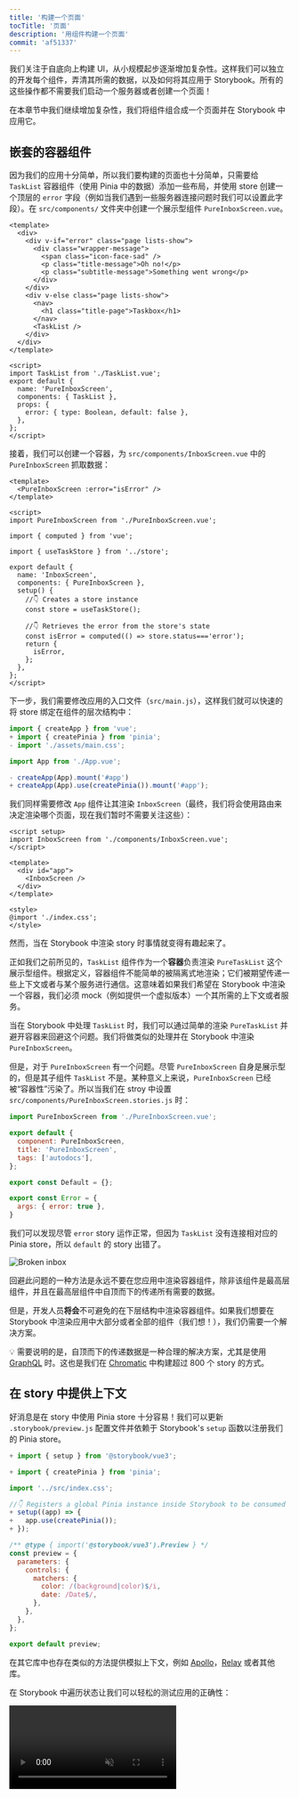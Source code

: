 ```yaml
---
title: '构建一个页面'
tocTitle: '页面'
description: '用组件构建一个页面'
commit: 'af51337'
---
```


我们关注于自底向上构建 UI，从小规模起步逐渐增加复杂性。这样我们可以独立的开发每个组件，弄清其所需的数据，以及如何将其应用于 Storybook。所有的这些操作都不需要我们启动一个服务器或者创建一个页面！

在本章节中我们继续增加复杂性，我们将组件组合成一个页面并在 Storybook 中应用它。

## 嵌套的容器组件

因为我们的应用十分简单，所以我们要构建的页面也十分简单，只需要给 `TaskList` 容器组件（使用 Pinia 中的数据）添加一些布局，并使用 store 创建一个顶层的 `error` 字段（例如当我们遇到一些服务器连接问题时我们可以设置此字段）。在 `src/components/` 文件夹中创建一个展示型组件 `PureInboxScreen.vue`。

```html:title=src/components/PureInboxScreen.vue
<template>
  <div>
    <div v-if="error" class="page lists-show">
      <div class="wrapper-message">
        <span class="icon-face-sad" />
        <p class="title-message">Oh no!</p>
        <p class="subtitle-message">Something went wrong</p>
      </div>
    </div>
    <div v-else class="page lists-show">
      <nav>
        <h1 class="title-page">Taskbox</h1>
      </nav>
      <TaskList />
    </div>
  </div>
</template>

<script>
import TaskList from './TaskList.vue';
export default {
  name: 'PureInboxScreen',
  components: { TaskList },
  props: {
    error: { type: Boolean, default: false },
  },
};
</script>
```

接着，我们可以创建一个容器，为 `src/components/InboxScreen.vue` 中的 `PureInboxScreen` 抓取数据：

```html:title=src/components/InboxScreen.vue
<template>
  <PureInboxScreen :error="isError" />
</template>

<script>
import PureInboxScreen from './PureInboxScreen.vue';

import { computed } from 'vue';

import { useTaskStore } from '../store';

export default {
  name: 'InboxScreen',
  components: { PureInboxScreen },
  setup() {
    //👇 Creates a store instance
    const store = useTaskStore();

    //👇 Retrieves the error from the store's state
    const isError = computed(() => store.status==='error');
    return {
      isError,
    };
  },
};
</script>
```

下一步，我们需要修改应用的入口文件（`src/main.js`），这样我们就可以快速的将 store 绑定在组件的层次结构中：

```diff:title=src/main.js
import { createApp } from 'vue';
+ import { createPinia } from 'pinia';
- import './assets/main.css';

import App from './App.vue';

- createApp(App).mount('#app')
+ createApp(App).use(createPinia()).mount('#app');
```

我们同样需要修改 `App` 组件让其渲染 `InboxScreen`（最终，我们将会使用路由来决定渲染哪个页面，现在我们暂时不需要关注这些）：

```html:title=src/App.vue
<script setup>
import InboxScreen from './components/InboxScreen.vue';
</script>

<template>
  <div id="app">
    <InboxScreen />
  </div>
</template>

<style>
@import './index.css';
</style>
```

然而，当在 Storybook 中渲染 story 时事情就变得有趣起来了。

正如我们之前所见的，`TaskList` 组件作为一个**容器**负责渲染 `PureTaskList` 这个展示型组件。根据定义，容器组件不能简单的被隔离式地渲染；它们被期望传递一些上下文或者与某个服务进行通信。这意味着如果我们希望在 Storybook 中渲染一个容器，我们必须 mock（例如提供一个虚拟版本）一个其所需的上下文或者服务。

当在 Storybook 中处理 `TaskList` 时，我们可以通过简单的渲染 `PureTaskList` 并避开容器来回避这个问题。我们将做类似的处理并在 Storybook 中渲染 `PureInboxScreen`。

但是，对于 `PureInboxScreen` 有一个问题。尽管 `PureInboxScreen` 自身是展示型的，但是其子组件 `TaskList` 不是。某种意义上来说，`PureInboxScreen` 已经被“容器性”污染了。所以当我们在 stroy 中设置 `src/components/PureInboxScreen.stories.js` 时：

```js:title=src/components/PureInboxScreen.stories.js
import PureInboxScreen from './PureInboxScreen.vue';

export default {
  component: PureInboxScreen,
  title: 'PureInboxScreen',
  tags: ['autodocs'],
};

export const Default = {};

export const Error = {
  args: { error: true },
}
```

我们可以发现尽管 `error` story 运作正常，但因为 `TaskList` 没有连接相对应的 Pinia store，所以 `default` 的 story 出错了。

![Broken inbox](/intro-to-storybook/pure-inboxscreen-vue-pinia-tasks-issue.png)

回避此问题的一种方法是永远不要在您应用中渲染容器组件，除非该组件是最高层组件，并且在最高层组件中自顶而下的传递所有需要的数据。

但是，开发人员**将会**不可避免的在下层结构中渲染容器组件。如果我们想要在 Storybook 中渲染应用中大部分或者全部的组件（我们想！），我们仍需要一个解决方案。

<div class="aside">

💡 需要说明的是，自顶而下的传递数据是一种合理的解决方案，尤其是使用 [GraphQL](http://graphql.org/) 时。这也是我们在 [Chromatic](https://www.chromatic.com/?utm_source=storybook_website&utm_medium=link&utm_campaign=storybook) 中构建超过 800 个 story 的方式。

</div>

## 在 story 中提供上下文

好消息是在 story 中使用 Pinia store 十分容易！我们可以更新 `.storybook/preview.js` 配置文件并依赖于 Storybook's `setup` 函数以注册我们的 Pinia store。

```diff:title=.storybook/preview.js
+ import { setup } from '@storybook/vue3';

+ import { createPinia } from 'pinia';

import '../src/index.css';

//👇 Registers a global Pinia instance inside Storybook to be consumed by existing stories
+ setup((app) => {
+   app.use(createPinia());
+ });

/** @type { import('@storybook/vue3').Preview } */
const preview = {
  parameters: {
    controls: {
      matchers: {
        color: /(background|color)$/i,
        date: /Date$/,
      },
    },
  },
};

export default preview;
```

在其它库中也存在类似的方法提供模拟上下文，例如 [Apollo](https://www.npmjs.com/package/apollo-storybook-decorator)，[Relay](https://github.com/orta/react-storybooks-relay-container) 或者其他库。

在 Storybook 中遍历状态让我们可以轻松的测试应用的正确性：

<video autoPlay muted playsInline loop >

  <source
    src="/intro-to-storybook/finished-pureinboxscreen-states-7-0.mp4"
    type="video/mp4"
  />
</video>

## 交互测试

到目前为止，我们已经从头创建了一个功能齐全的应用，从简单组件到页面，并不断通过 story 来测试每个变动。但是每个新建的 story 需要手动检查其他所有 story 来确保 UI 没有崩溃。造成很多额外的工作。

难道我们就不能将该流程自动化并自动对组件进行交互测试吗？

### 通过 play 函数编写一个交互测试

Storybook 的 [`play`](https://storybook.js.org/docs/vue/writing-stories/play-function) 和 [`@storybook/addon-interactions`](https://storybook.js.org/docs/vue/writing-tests/interaction-testing) 帮助我们解决上述问题。一个 play 函数包含 story 渲染之后的一小段代码。

play 函数帮助我们验证当 task 更新后 UI 的变化。它使用与框架无关的 DOM API，这意味着不管什么框架，我们都可以通过编写 story 的 play 函数来与 UI 进行交互并模拟人类行为。

`@storybook/addon-interactions` 帮助我们在 Storybook 中可视化我们的测试，提供一个循序渐进的流程。它还提供了一些方便的 UI 控件，可以暂停、恢复、倒带并逐步完成每个交互。

让我们来看看它的实际应用，更新你新创建的 `PureInboxScreen` 文件，并通过添加以下内容来创建组件交互：

```diff:title=src/components/PureInboxScreen.stories.js
import PureInboxScreen from './PureInboxScreen.vue';

+ import { fireEvent, within } from '@storybook/test';

export default {
  component: PureInboxScreen,
  title: 'PureInboxScreen',
  tags: ['autodocs'],
};

export const Default = {};

export const Error = {
  args: { error: true },
};

+ export const WithInteractions = {
+  play: async ({ canvasElement }) => {
+    const canvas = within(canvasElement);
+    // Simulates pinning the first task
+    await fireEvent.click(canvas.getByLabelText('pinTask-1'));
+    // Simulates pinning the third task
+    await fireEvent.click(canvas.getByLabelText('pinTask-3'));
+  },
+ };
```

<div class="aside">

💡 `@storybook/test` 包取代了 `@storybook/jest` 及 `@storybook/testing-library` 测试包，提供了大小近似且基于 [Vitest](https://vitest.dev/) 更清晰的 API 的包。

</div>

检查你最新创建的 story。点击 `Interactions` 面板来查看在 story play 函数中的交互列表。

<video autoPlay muted playsInline loop>
  <source
    src="/intro-to-storybook/storybook-pureinboxscreen-interactive-stories.mp4"
    type="video/mp4"
  />
</video>

### 使用 test runner 进行自动化测试

通过 Storybook 的 play 函数，我们可以避开之前的问题，使我们能与 UI 进行交互，并在我们更新 task 时快速检测其变化 - 无需额外的手动工作确保 UI 的一致性。

但是，当我们仔细查看 Storybook，我们可以看到只有在查看 story 时才会运行交互测试。因此，我们在进行变更的时候仍然需要查看每个 story 从而运行所有的检查。我们就不能让它更加自动化么？

好消息是可以的！Storybook 的 [test runner](https://storybook.js.org/docs/vue/writing-tests/test-runner) 可以完成那样的操作。这是基于 [Playwright](https://playwright.dev/) 的一个独立的库 - 运行所有的交互测试并捕获 story 的错误。

让我们看看它时如何工作的！运行以下命令进行安装：

```shell
yarn add --dev @storybook/test-runner
```

下一步，更新 `package.json` 的 `scripts` 并添加一个新的测试任务：

```json:clipboard=false
{
  "scripts": {
    "test-storybook": "test-storybook"
  }
}
```

最后，在 Storybook 运行的情况下，打开新的控制台界面并运行以下命令：

```shell
yarn test-storybook --watch
```

<div class="aside">

💡 使用 play 函数的交互测试时测试 UI 组件的绝佳方式。它能做的远比目前看到的多；我们推荐您阅读 [官方文档](https://storybook.js.org/docs/writing-tests/interaction-testing) 进行深入了解。

为了深入了解测试，请查看 [测试手册](/ui-testing-handbook)。它涵盖了缩放前端（scaled-front-end）团队所使用的测试策略，以增强您的开发工作流程。

</div>

![Storybook test runner successfully runs all tests](/intro-to-storybook/storybook-test-runner-execution.png)

成功了！现在我们拥有一个工具，可以帮助我们检查所有的 story 渲染是否出错，并且所有的断言是否自动通过。更重要的是，如果一个测试失败了，它将会提供一个链接，该链接可以在浏览器打开失败的 story。

## 组件驱动开发

我们以 `Task` 起步，进一步实现了 `TaskList`，现在我们创建了整个页面的 UI。我们的 `InboxScreen` 包括了一个嵌套容器组件，以及一系列相关联的 story。

<video autoPlay muted playsInline loop style="width:480px; height:auto; margin: 0 auto;">
  <source
    src="/intro-to-storybook/component-driven-development-optimized.mp4"
    type="video/mp4"
  />
</video>

[**组件驱动开发**](https://www.componentdriven.org/)让您可以一步步的在升级组件结构的同时扩展应用的复杂性。同时也使得我们可以更专注于开发本身，并提高对所有可能的 UI 排列组合的覆盖率。简而言之，CDD 帮助您创建了高质量以及更复杂的交互界面。

我们还没有完全结束 - 光创建 UI 是不够的。我们仍需要保证应用的耐用性。

<div class="aside">
💡 别忘了提交您的代码！
</div>
